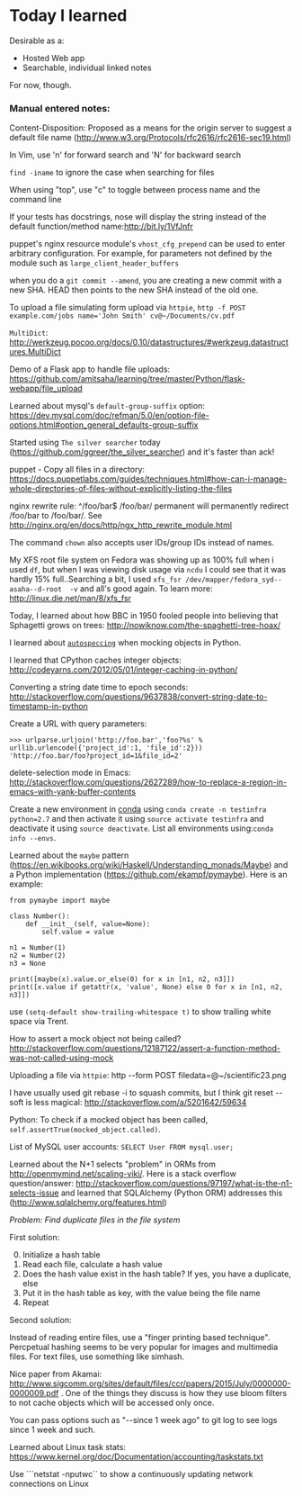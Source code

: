 # Today I learned

Desirable as a:

- Hosted Web app
- Searchable, individual linked notes

For now, though.


### Manual entered notes:

Content-Disposition: Proposed as a means for the origin server to suggest a default file name 
(http://www.w3.org/Protocols/rfc2616/rfc2616-sec19.html)


In Vim, use 'n' for forward search and 'N' for backward search


`find -iname` to ignore the case when searching for files


When using "top", use "c" to toggle between process name and the command line


If your tests has docstrings, nose will display the string instead of
the default function/method name:http://bit.ly/1VfJnfr


puppet's nginx resource module's `vhost_cfg_prepend` can be used to enter arbitrary configuration. For example, for parameters not defined by the module such as `large_client_header_buffers`


when you do a `git commit --amend`, you are creating a new commit with a new SHA. HEAD then points to the new SHA instead of the old one.


To upload a file simulating form upload via `httpie`, `http -f POST example.com/jobs name='John Smith' cv@~/Documents/cv.pdf`


`MultiDict`: http://werkzeug.pocoo.org/docs/0.10/datastructures/#werkzeug.datastructures.MultiDict


Demo of a Flask app to handle file uploads: https://github.com/amitsaha/learning/tree/master/Python/flask-webapp/file_upload


Learned about mysql's ``default-group-suffix`` option: https://dev.mysql.com/doc/refman/5.0/en/option-file-options.html#option_general_defaults-group-suffix


Started using `The silver searcher` today (https://github.com/ggreer/the_silver_searcher) and it's faster than ack!


puppet - Copy all files in a directory: https://docs.puppetlabs.com/guides/techniques.html#how-can-i-manage-whole-directories-of-files-without-explicitly-listing-the-files


nginx rewrite rule: ^/foo/bar$ /foo/bar/ permanent will permanently redirect /foo/bar to /foo/bar/. See http://nginx.org/en/docs/http/ngx_http_rewrite_module.html 


The command ``chown`` also accepts user IDs/group IDs instead of names.

My XFS root file system on Fedora was showing up as 100% full when i used `df`, but when I was viewing disk usage via `ncdu` I could see that it was hardly 15% full..Searching a bit, I used `xfs_fsr /dev/mapper/fedora_syd--asaha--d-root  -v` and all's good again. To learn more: http://linux.die.net/man/8/xfs_fsr


Today, I learned about how BBC in 1950 fooled people into believing that Sphagetti grows on trees: http://nowiknow.com/the-spaghetti-tree-hoax/ 


I learned about [`autospeccing`](https://docs.python.org/3/library/unittest.mock.html#autospeccing) when mocking objects in Python.


I learned that CPython caches integer objects: http://codeyarns.com/2012/05/01/integer-caching-in-python/


Converting a string date time to epoch seconds: http://stackoverflow.com/questions/9637838/convert-string-date-to-timestamp-in-python


Create a URL with query parameters: 
```
>>> urlparse.urljoin('http://foo.bar','foo?%s' % urllib.urlencode({'project_id':1, 'file_id':2}))
'http://foo.bar/foo?project_id=1&file_id=2'
```


delete-selection mode in Emacs: http://stackoverflow.com/questions/2627289/how-to-replace-a-region-in-emacs-with-yank-buffer-contents


Create a new environment in [conda](http://conda.pydata.org/docs/index.html) using ``conda create -n testinfra python=2.7`` and then activate it using ``source activate testinfra`` and deactivate it using ``source deactivate``. List all environments using:``conda info --envs``.


Learned about the ``maybe`` pattern (https://en.wikibooks.org/wiki/Haskell/Understanding_monads/Maybe) and a Python implementation (https://github.com/ekampf/pymaybe). Here is an example:
```
from pymaybe import maybe

class Number():
    def __init__(self, value=None):
        self.value = value

n1 = Number(1)
n2 = Number(2)
n3 = None

print([maybe(x).value.or_else(0) for x in [n1, n2, n3]])
print([x.value if getattr(x, 'value', None) else 0 for x in [n1, n2, n3]])
```


use ``(setq-default show-trailing-whitespace t)`` to show trailing white space via Trent.

How to assert a mock object not being called? http://stackoverflow.com/questions/12187122/assert-a-function-method-was-not-called-using-mock


Uploading a file via ``httpie``: http --form POST <blah> filedata=@~/scientific23.png 


I have usually used git rebase -i to squash commits, but I think git reset --soft is less magical: http://stackoverflow.com/a/5201642/59634


Python: To check if a mocked object has been called, ``self.assertTrue(mocked_object.called)``.


List of MySQL user accounts: ``SELECT User FROM mysql.user;``


Learned about the N+1 selects "problem" in ORMs from http://openmymind.net/scaling-viki/. Here is a stack overflow question/answer: http://stackoverflow.com/questions/97197/what-is-the-n1-selects-issue and learned that SQLAlchemy (Python ORM) addresses this (http://www.sqlalchemy.org/features.html)


*Problem: Find duplicate files in the file system*

First solution:

0. Initialize a hash table
1. Read each file, calculate a hash value
2. Does the hash value exist in the hash table? If yes, you have a duplicate, else
3. Put it in the hash table as key, with the value being the file name
4. Repeat

Second solution:

Instead of reading entire files, use a "finger printing based technique". Percpetual hashing seems to be very popular for images and multimedia files. For text files, use something like simhash.


Nice paper from Akamai: http://www.sigcomm.org/sites/default/files/ccr/papers/2015/July/0000000-0000009.pdf . One of the things they discuss is how they use bloom filters to not cache objects which will be accessed only once.


You can pass options such as  "--since 1 week ago" to git log to see logs since 1 week and such.


Learned about Linux task stats: https://www.kernel.org/doc/Documentation/accounting/taskstats.txt


Use ```netstat -nputwc`` to show a continuously  updating network connections on Linux
